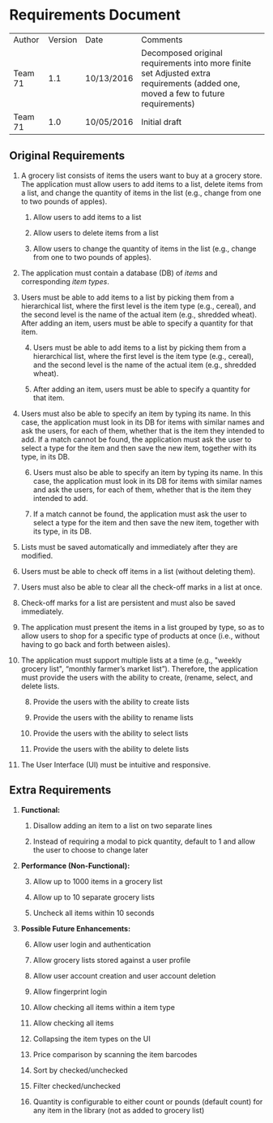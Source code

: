 # **Requirements Document**

<table>
  <tr>
    <td>Author</td>
    <td>Version </td>
    <td>Date</td>
    <td>Comments</td>
  </tr>
  <tr>
    <td>Team 71</td>
    <td>1.1</td>
    <td>10/13/2016</td>
    <td>Decomposed original requirements into more finite set
Adjusted extra requirements (added one, moved a few to future requirements)</td>
  </tr>
  <tr>
    <td>Team 71</td>
    <td>1.0</td>
    <td>10/05/2016</td>
    <td>Initial draft</td>
  </tr>
</table>


## **Original Requirements**

1. A grocery list consists of items the users want to buy at a grocery store. The application must allow users to add items to a list, delete items from a list, and change the quantity of items in the list (e.g., change from one to two pounds of apples).

    1. Allow users to add items to a list

    2. Allow users to delete items from a list

    3. Allow users to change the quantity of items in the list (e.g., change from one to two pounds of apples).

2. The application must contain a database (DB) of *items* and corresponding *item types*.

3. Users must be able to add items to a list by picking them from a hierarchical list, where the first level is the item type (e.g., cereal), and the second level is the name of the actual item (e.g., shredded wheat). After adding an item, users must be able to specify a quantity for that item.

    4. Users must be able to add items to a list by picking them from a hierarchical list, where the first level is the item type (e.g., cereal), and the second level is the name of the actual item (e.g., shredded wheat).

    5. After adding an item, users must be able to specify a quantity for that item.

4. Users must also be able to specify an item by typing its name. In this case, the application must look in its DB for items with similar names and ask the users, for each of them, whether that is the item they intended to add. If a match cannot be found, the application must ask the user to select a type for the item and then save the new item, together with its type, in its DB.

    6. Users must also be able to specify an item by typing its name. In this case, the application must look in its DB for items with similar names and ask the users, for each of them, whether that is the item they intended to add.

    7. If a match cannot be found, the application must ask the user to select a type for the item and then save the new item, together with its type, in its DB.

5. Lists must be saved automatically and immediately after they are modified.

6. Users must be able to check off items in a list (without deleting them).

7. Users must also be able to clear all the check-off marks in a list at once.

8. Check-off marks for a list are persistent and must also be saved immediately.

9. The application must present the items in a list grouped by type, so as to allow users to shop for a specific type of products at once (i.e., without having to go back and forth between aisles).

10. The application must support multiple lists at a time (e.g., "weekly grocery list", “monthly farmer’s market list”). Therefore, the application must provide the users with the ability to create, (rename, select, and delete lists.

    8. Provide the users with the ability to create lists

    9. Provide the users with the ability to rename lists

    10. Provide the users with the ability to select lists

    11. Provide the users with the ability to delete lists

11. The User Interface (UI) must be intuitive and responsive.

## **Extra Requirements**

1. **Functional:**

    1. Disallow adding an item to a list on two separate lines

    2. Instead of requiring a modal to pick quantity, default to 1 and allow the user to choose to change later

2. **Performance (Non-Functional):**

    3. Allow up to 1000 items in a grocery list

    4. Allow up to 10 separate grocery lists

    5. Uncheck all items within 10 seconds

3. **Possible Future Enhancements:**

    6. Allow user login and authentication

    7. Allow grocery lists stored against a user profile

    8. Allow user account creation and user account deletion

    9. Allow fingerprint login

    10. Allow checking all items within a item type

    11. Allow checking all items

    12. Collapsing the item types on the UI

    13. Price comparison by scanning the item barcodes

    14. Sort by checked/unchecked

    15. Filter checked/unchecked

    16. Quantity is configurable to either count or pounds (default count) for any item in the library (not as added to grocery list)

